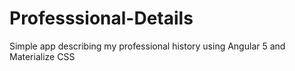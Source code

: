 # Professsional-Details
Simple app describing my professional history using Angular 5 and Materialize CSS
